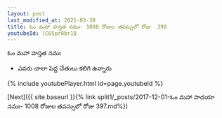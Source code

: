```yaml
---
layout: post
last_modified_at: 2021-03-30
title: ఓం మహా హస్తత నమః- 1008 రోజుల తపస్సులో రోజు  398
youtubeId: lC65pr8br1Q
---
```

 
 
 ఓం మహా హస్తత నమః  
 
 -  ఎవరు చాలా పెద్ద చేతులు కలిగి ఉన్నారు 
 
  
 
  
 
 
 
 
 
 


{% include youtubePlayer.html id=page.youtubeId %}
 
[Next]({{ site.baseurl }}{% link  split1/_posts/2017-12-01-ఓం మహా పాదయా నమః- 1008 రోజుల తపస్సులో రోజు  397.md%})
 
